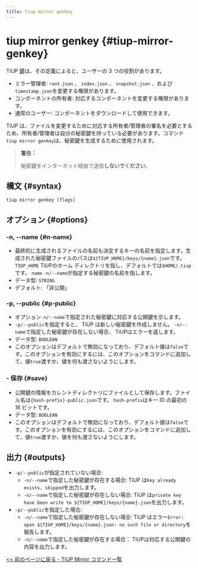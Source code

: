 ```yaml
---
title: tiup mirror genkey
---
```


# tiup mirror genkey {#tiup-mirror-genkey}

TiUP [鏡](/tiup/tiup-mirror-reference.md)は、その定義によると、ユーザーの 3 つの役割があります。

-   ミラー管理者: `root.json` 、 `index.json` 、 `snapshot.json` 、および`timestamp.json`を変更する権限があります。
-   コンポーネントの所有者: 対応するコンポーネントを変更する権限があります。
-   通常のユーザー: コンポーネントをダウンロードして使用できます。

TiUP は、ファイルを変更するために対応する所有者/管理者の署名を必要とするため、所有者/管理者は自分の秘密鍵を持っている必要があります。コマンド`tiup mirror genkey`は、秘密鍵を生成するために使用されます。

> **警告：**
>
> 秘密鍵をインターネット経由で送信**しないでください**。

## 構文 {#syntax}

```shell
tiup mirror genkey [flags]
```

## オプション {#options}

### -n, --name {#n-name}

-   最終的に生成されるファイルの名前も決定するキーの名前を指定します。生成された秘密鍵ファイルのパスは`${TIUP_HOME}/keys/{name}.json`です。 `TIUP_HOME` TiUPのホーム ディレクトリを指し、デフォルトでは`$HOME/.tiup`です。 `name` `-n/--name`が指定する秘密鍵の名前を指します。
-   データ型: `STRING`
-   デフォルト: 「非公開」

### -p, --public {#p-public}

-   オプション`-n/--name`で指定された秘密鍵に対応する公開鍵を示します。
-   `-p/--public`を指定すると、 TiUP は新しい秘密鍵を作成しません。 `-n/--name`で指定した秘密鍵が存在しない場合、 TiUPはエラーを返します。
-   データ型: `BOOLEAN`
-   このオプションはデフォルトで無効になっており、デフォルト値は`false`です。このオプションを有効にするには、このオプションをコマンドに追加して、値`true`渡すか、値を何も渡さないようにします。

### - 保存 {#save}

-   公開鍵の情報をカレントディレクトリにファイルとして保存します。ファイル名は`{hash-prefix}-public.json`です。 `hash-prefix`はキー ID の最初の 16 ビットです。
-   データ型: `BOOLEAN`
-   このオプションはデフォルトで無効になっており、デフォルト値は`false`です。このオプションを有効にするには、このオプションをコマンドに追加して、値`true`渡すか、値を何も渡さないようにします。

## 出力 {#outputs}

-   `-p/--public`が指定されていない場合:
    -   `-n/--name`で指定した秘密鍵が存在する場合: TiUP は`Key already exists, skipped`を出力します。
    -   `-n/--name`で指定した秘密鍵が存在しない場合: TiUP は`private key have been write to ${TIUP_HOME}/keys/{name}.json`を出力します。
-   `-p/--public`を指定した場合:
    -   `-n/--name`で指定した秘密鍵が存在しない場合: TiUP はエラー`Error: open ${TIUP_HOME}/keys/{name}.json: no such file or directory`を報告します。
    -   `-n/--name`で指定した秘密鍵が存在する場合： TiUPは対応する公開鍵の内容を出力します。

[&lt;&lt; 前のページに戻る - TiUP Mirror コマンド一覧](/tiup/tiup-command-mirror.md#command-list)

